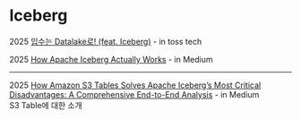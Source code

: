 # Iceberg

2025 [입수는 Datalake로! (feat. Iceberg)](https://toss.tech/article/datalake-iceberg) - in toss tech

2025 [How Apache Iceberg Actually Works](https://medium.com/@tfmv/how-apache-iceberg-actually-works-64f97fb13c45) - in Medium

***

2025 [How Amazon S3 Tables Solves Apache Iceberg’s Most Critical Disadvantages: A Comprehensive End-to-End Analysis](https://medium.com/aws-tip/how-amazon-s3-tables-solves-apache-icebergs-most-critical-disadvantages-a-comprehensive-12c29a892d3a) - in Medium\
&#x20; S3 Table에 대한 소개
